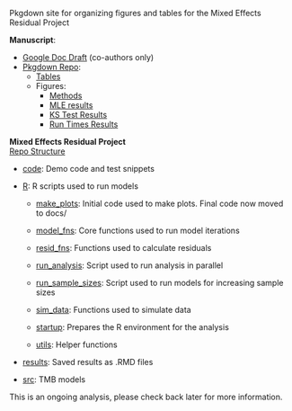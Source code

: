 
<!-- README.md is generated from README.Rmd. Please edit that file -->
<!-- badges: start -->
<!-- badges: end -->

Pkgdown site for organizing figures and tables for the Mixed Effects
Residual Project

**Manuscript**:

- [Google Doc
  Draft](https://docs.google.com/document/d/19Y39GqVRAmoIEegxgzyf6HXVWYgWGyr5x8cyHe3qHK8/edit)
  (co-authors only)
- [Pkgdown
  Repo](https://github.com/Andrea-Havron-NOAA/MixedResidualStudy):
  - [Tables](https://andrea-havron-noaa.github.io/MixedResidualStudy/tables/TMB-validation-tables.pdf)
  - Figures:
    - [Methods](https://andrea-havron-noaa.github.io/MixedResidualStudy/articles/TMB-validation-figures-methods.html)
    - [MLE
      results](https://andrea-havron-noaa.github.io/MixedResidualStudy/articles/TMB-validation-figures-results-mles.html)
    - [KS Test
      Results](https://andrea-havron-noaa.github.io/MixedResidualStudy/articles/TMB-validation-figures-results-kstest.html)
    - [Run Times
      Results](https://andrea-havron-noaa.github.io/MixedResidualStudy/articles/TMB-validation-figures-results-runtimes.html)

**Mixed Effects Residual Project** <br> [Repo
Structure](https://github.com/Cole-Monnahan-NOAA/mixed_resids)

- [code](https://github.com/Cole-Monnahan-NOAA/mixed_resids/tree/main/code):
  Demo code and test snippets

- [R](https://github.com/Cole-Monnahan-NOAA/mixed_resids/tree/main/R): R
  scripts used to run models

  - [make_plots](https://github.com/Cole-Monnahan-NOAA/mixed_resids/blob/main/R/make_plots.R):
    Initial code used to make plots. Final code now moved to docs/

  - [model_fns](https://github.com/Cole-Monnahan-NOAA/mixed_resids/blob/main/R/model_fns.R):
    Core functions used to run model iterations

  - [resid_fns](https://github.com/Cole-Monnahan-NOAA/mixed_resids/blob/main/R/resid_fns.R):
    Functions used to calculate residuals

  - [run_analysis](https://github.com/Cole-Monnahan-NOAA/mixed_resids/blob/main/R/run_analysis.R):
    Script used to run analysis in parallel

  - [run_sample_sizes](https://github.com/Cole-Monnahan-NOAA/mixed_resids/blob/main/R/run_sample_sizes.R):
    Script used to run models for increasing sample sizes

  - [sim_data](https://github.com/Cole-Monnahan-NOAA/mixed_resids/blob/main/R/sim_data.R):
    Functions used to simulate data

  - [startup](https://github.com/Cole-Monnahan-NOAA/mixed_resids/blob/main/R/startup.R):
    Prepares the R environment for the analysis

  - [utils](https://github.com/Cole-Monnahan-NOAA/mixed_resids/blob/main/R/utils.R):
    Helper functions

- [results](https://github.com/Cole-Monnahan-NOAA/mixed_resids/tree/main/results):
  Saved results as .RMD files

- [src](https://github.com/Cole-Monnahan-NOAA/mixed_resids/tree/main/src):
  TMB models

This is an ongoing analysis, please check back later for more
information.
